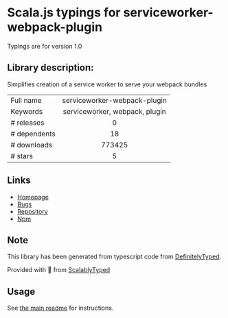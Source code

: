 
# Scala.js typings for serviceworker-webpack-plugin

Typings are for version 1.0

## Library description:
Simplifies creation of a service worker to serve your webpack bundles

|                    |                 |
| ------------------ | :-------------: |
| Full name          | serviceworker-webpack-plugin |
| Keywords           | serviceworker, webpack, plugin |
| # releases         | 0 |
| # dependents       | 18 |
| # downloads        | 773425 |
| # stars            | 5 |

## Links
- [Homepage](https://github.com/oliviertassinari/serviceworker-webpack-plugin#readme)
- [Bugs](https://github.com/oliviertassinari/serviceworker-webpack-plugin/issues)
- [Repository](https://github.com/oliviertassinari/serviceworker-webpack-plugin)
- [Npm](https://www.npmjs.com/package/serviceworker-webpack-plugin)
    


## Note
This library has been generated from typescript code from [DefinitelyTyped](https://definitelytyped.org).

Provided with :purple_heart: from [ScalablyTyped](https://github.com/oyvindberg/ScalablyTyped)

## Usage
See [the main readme](../../readme.md) for instructions.


